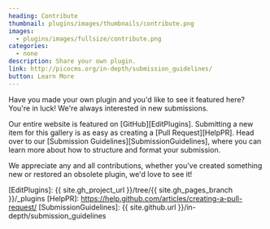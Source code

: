 ```yaml
---
heading: Contribute
thumbnail: plugins/images/thumbnails/contribute.png
images:
  - plugins/images/fullsize/contribute.png
categories:
  - none
description: Share your own plugin.
link: http://picocms.org/in-depth/submission_guidelines/
button: Learn More
---
```


Have you made your own plugin and you'd like to see it featured here?  You're in luck!  We're always interested in new submissions.

Our entire website is featured on [GitHub][EditPlugins].  Submitting a new item for this gallery is as easy as creating a [Pull Request][HelpPR].  Head over to our [Submission Guidelines][SubmissionGuidelines], where you can learn more about how to structure and format your submission.

We appreciate any and all contributions, whether you've created something new or restored an obsolete plugin, we'd love to see it!

[EditPlugins]: {{ site.gh_project_url }}/tree/{{ site.gh_pages_branch }}/_plugins
[HelpPR]: https://help.github.com/articles/creating-a-pull-request/
[SubmissionGuidelines]: {{ site.github.url }}/in-depth/submission_guidelines

